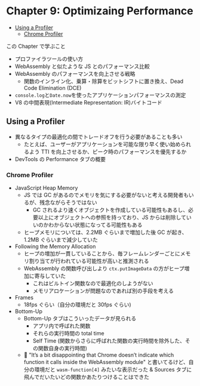 # Chapter 9: Optimizaing Performance

<!-- TOC -->

- [Using a Profiler](#using-a-profiler)
  - [Chrome Profiler](#chrome-profiler)

<!-- /TOC -->

この Chapter で学ぶこと

- プロファイラツールの使い方
- WebAssembly と似たような JS とのパフォーマンス比較
- WebAssembly のパフォーマンスを向上させる戦略
  - 関数のインライン化、乗算・除算をビットシフトに置き換え、Dead Code Elimination (DCE)
- `console.log`と`Date.now`を使ったアプリケーションパフォーマンスの測定
- V8 の中間表現(Intermediate Representation: IR)バイトコード

## Using a Profiler

- 異なるタイプの最適化の間でトレードオフを行う必要があることも多い
  - たとえば、ユーザーがアプリケーションを可能な限り早く使い始められるよう TTI を向上させるか、ピーク時のパフォーマンスを優先するか
- DevTools の Performance タブの概要

### Chrome Profiler

- JavaScript Heap Memory
  - JS では GC があるのでメモリを気にする必要がないと考える開発者もいるが、残念ながらそうではない
    - GC されるより速くオブジェクトを作成している可能性もあるし、必要以上にオブジェクトへの参照を持っており、JS からは削除していいのかわからない状態になってる可能性もある
  - ヒープメモリについては、2.2MB ぐらいまで増加した後 GC が起き、1.2MB ぐらいまで減少していた
- Following the Memory Allocation
  - ヒープの増加が一貫していることから、毎フレームレンダーごとにメモリ割り当てが行われている可能性が高いと推測される
  - WebAssembly の関数呼び出しより `ctx.putImageData` の方がヒープ増加に寄与していた
    - これはビルトイン関数なので最適化のしようがない
    - メモリアロケーションが問題なのであれば別の手段を考える
- Frames
  - 18fps ぐらい（自分の環境だと 30fps ぐらい)
- Bottom-Up
  - Bottom-Up タブはこういったデータが見られる
    - アプリ内で呼ばれた関数
    - それらの実行時間の total time
    - Self Time (関数からさらに呼ばれた関数の実行時間を除外した、その関数自身の実行時間)
  - 🤔 "It’s a bit disappointing that Chrome doesn’t indicate which function it calls inside the WebAssembly module" と書いてるけど、自分の環境だと `wasm-function[4]` みたいな表示だった & Sources タブに飛んでだいたいどの関数かあたりつけることはできた
